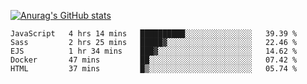 [![Anurag's GitHub stats](https://github-readme-stats.vercel.app/api?username=sebasphere&count_private=true&theme=tokyonight)](https://github.com/anuraghazra/github-readme-stats)

<!--START_SECTION:waka-->
```text
JavaScript   4 hrs 14 mins   ██████████░░░░░░░░░░░░░░░   39.39 % 
Sass         2 hrs 25 mins   █████▓░░░░░░░░░░░░░░░░░░░   22.46 % 
EJS          1 hr 34 mins    ███▓░░░░░░░░░░░░░░░░░░░░░   14.62 % 
Docker       47 mins         ██░░░░░░░░░░░░░░░░░░░░░░░   07.42 % 
HTML         37 mins         █▒░░░░░░░░░░░░░░░░░░░░░░░   05.74 % 
```
<!--END_SECTION:waka-->
